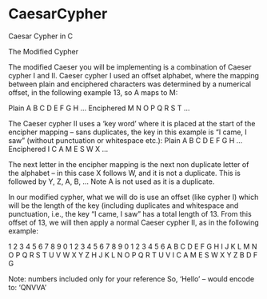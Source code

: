 # CaesarCypher
Caesar Cypher in C

The	Modified	Cypher

The modified Caeser you will be implementing is a combination of Caeser cypher I and II.
Caeser cypher I used an offset alphabet, where the mapping between plain and enciphered characters
was determined by a numerical offset, in the following example 13, so A maps to M:

Plain A B C D E F G H …
Enciphered M N O P Q R S T …

The Caeser cypher II uses a ‘key word’ where it is placed at the start of the encipher mapping – sans
duplicates, the key in this example is “I came, I saw” (without punctuation or whitespace etc.):
Plain A B C D E F G H …
Enciphered I C A M E S W X …

The next letter in the encipher mapping is the next non duplicate letter of the alphabet – in this case X
follows W, and it is not a duplicate. This is followed by Y, Z, A, B, … Note A is not used as it is a
duplicate.

In our modified cypher, what we will do is use an offset (like cypher I) which will be the length of the
key (including duplicates and whitespace and punctuation, i.e., the key “I came, I saw” has a total length
of 13. From this offset of 13, we will then apply a normal Caeser cypher II, as in the following example:

1 2 3 4 5 6 7 8 9 0 1 2 3 4 5 6 7 8 9 0 1 2 3 4 5 6
A B C D E F G H I J K L M N O P Q R S T U V W X Y Z
H J K L N O P Q R T U V I C A M E S W X Y Z B D F G

Note: numbers included only for your reference
So, ‘Hello’ – would encode to: ‘QNVVA’

